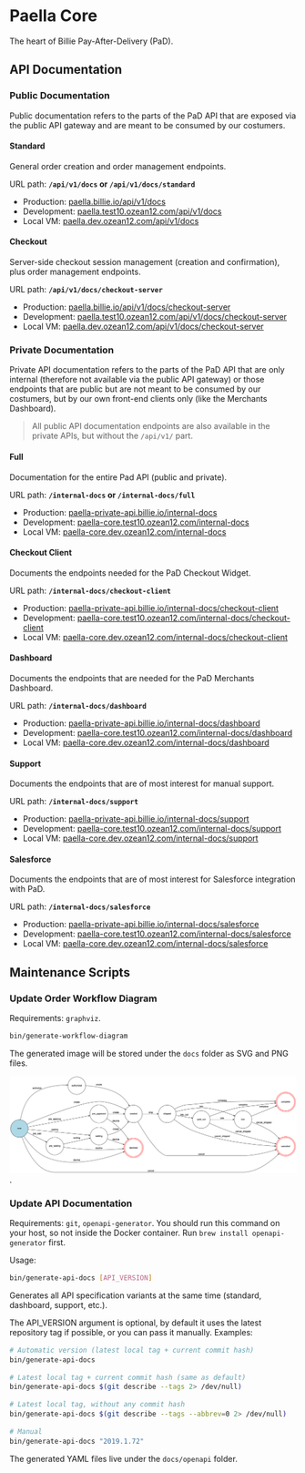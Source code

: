 # Paella Core

The heart of Billie Pay-After-Delivery (PaD).

## API Documentation

### Public Documentation

Public documentation refers to the parts of the PaD API that are exposed via the public API gateway and are meant to be consumed by our costumers.

#### Standard

General order creation and order management endpoints.

URL path: **`/api/v1/docs` or `/api/v1/docs/standard`**


- Production: [paella.billie.io/api/v1/docs](https://paella.billie.io/api/v1/docs)
- Development: [paella.test10.ozean12.com/api/v1/docs](https://paella.test10.ozean12.com/api/v1/docs)
- Local VM: [paella.dev.ozean12.com/api/v1/docs](http://paella.dev.ozean12.com/api/v1/docs)

#### Checkout

Server-side checkout session management (creation and confirmation), plus order management endpoints.

URL path: **`/api/v1/docs/checkout-server`**


- Production: [paella.billie.io/api/v1/docs/checkout-server](https://paella.billie.io/api/v1/docs/checkout-server)
- Development: [paella.test10.ozean12.com/api/v1/docs/checkout-server](https://paella.test10.ozean12.com/api/v1/docs/checkout-server)
- Local VM: [paella.dev.ozean12.com/api/v1/docs/checkout-server](http://paella.dev.ozean12.com/api/v1/docs/checkout-server)

### Private Documentation

Private API documentation refers to the parts of the PaD API that are only internal (therefore not available via the public API gateway) or those endpoints that are public but are not meant to be consumed by our costumers, but by our own front-end clients only (like the Merchants Dashboard).

> All public API documentation endpoints are also available in the private APIs, but without the `/api/v1/` part.

#### Full

Documentation for the entire Pad API (public and private).

URL path: **`/internal-docs` or `/internal-docs/full`**

- Production: [paella-private-api.billie.io/internal-docs](https://paella-private-api.billie.io/internal-docs)
- Development: [paella-core.test10.ozean12.com/internal-docs](https://paella-core.test10.ozean12.com/internal-docs)
- Local VM: [paella-core.dev.ozean12.com/internal-docs](http://paella-core.dev.ozean12.com/internal-docs)

#### Checkout Client

Documents the endpoints needed for the PaD Checkout Widget.

URL path: **`/internal-docs/checkout-client`**

- Production: [paella-private-api.billie.io/internal-docs/checkout-client](https://paella-private-api.billie.io/internal-docs/checkout-client)
- Development: [paella-core.test10.ozean12.com/internal-docs/checkout-client](https://paella-core.test10.ozean12.com/internal-docs/checkout-client)
- Local VM: [paella-core.dev.ozean12.com/internal-docs/checkout-client](http://paella-core.dev.ozean12.com/internal-docs/checkout-client)

#### Dashboard

Documents the endpoints that are needed for the PaD Merchants Dashboard.

URL path: **`/internal-docs/dashboard`**

- Production: [paella-private-api.billie.io/internal-docs/dashboard](https://paella-private-api.billie.io/internal-docs/dashboard)
- Development: [paella-core.test10.ozean12.com/internal-docs/dashboard](https://paella-core.test10.ozean12.com/internal-docs/dashboard)
- Local VM: [paella-core.dev.ozean12.com/internal-docs/dashboard](http://paella-core.dev.ozean12.com/internal-docs/dashboard)


#### Support

Documents the endpoints that are of most interest
for manual support.

URL path: **`/internal-docs/support`**

- Production: [paella-private-api.billie.io/internal-docs/support](https://paella-private-api.billie.io/internal-docs/support)
- Development: [paella-core.test10.ozean12.com/internal-docs/support](https://paella-core.test10.ozean12.com/internal-docs/support)
- Local VM: [paella-core.dev.ozean12.com/internal-docs/support](http://paella-core.dev.ozean12.com/internal-docs/support)


#### Salesforce

Documents the endpoints that are of most interest
for Salesforce integration with PaD.

URL path: **`/internal-docs/salesforce`**

- Production: [paella-private-api.billie.io/internal-docs/salesforce](https://paella-private-api.billie.io/internal-docs/salesforce)
- Development: [paella-core.test10.ozean12.com/internal-docs/salesforce](https://paella-core.test10.ozean12.com/internal-docs/salesforce)
- Local VM: [paella-core.dev.ozean12.com/internal-docs/salesforce](http://paella-core.dev.ozean12.com/internal-docs/salesforce)


## Maintenance Scripts
### Update Order Workflow Diagram
Requirements: `graphviz`.

```bash
bin/generate-workflow-diagram
```

The generated image will be stored under the `docs` folder as SVG and PNG files.

![orders_workflow](src/Resources/docs/orders-workflow.png).

### Update API Documentation
Requirements: `git`, `openapi-generator`.
You should run this command on your host, so not inside the Docker container. Run `brew install openapi-generator` first.

Usage:

```bash
bin/generate-api-docs [API_VERSION]
```

Generates all API specification variants at the same time (standard, dashboard, support, etc.).

The API_VERSION argument is optional, by default it uses the latest repository tag if possible,
or you can pass it manually. Examples:

```bash
# Automatic version (latest local tag + current commit hash)
bin/generate-api-docs
```

```bash
# Latest local tag + current commit hash (same as default)
bin/generate-api-docs $(git describe --tags 2> /dev/null)
```

```bash
# Latest local tag, without any commit hash
bin/generate-api-docs $(git describe --tags --abbrev=0 2> /dev/null)
```

```bash
# Manual
bin/generate-api-docs "2019.1.72"
```

The generated YAML files live under the `docs/openapi` folder.
